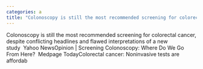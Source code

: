 ```yaml
---
categories: a
title: "Colonoscopy is still the most recommended screening for colorectal cancer despite conflicting headlines and flawed interpretations of a new study  Yahoo News"
---
```

Colonoscopy is still the most recommended screening for colorectal cancer, despite conflicting headlines and flawed interpretations of a new study&nbsp;&nbsp;Yahoo NewsOpinion | Screening Colonoscopy: Where Do We Go From Here?&nbsp;&nbsp;Medpage TodayColorectal cancer: Noninvasive tests are affordab